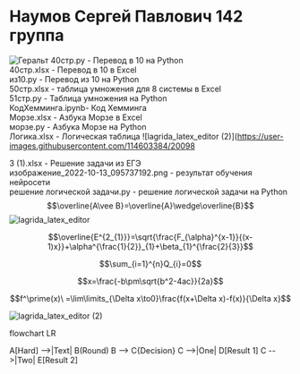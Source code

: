 # Наумов Сергей Павлович 142 группа 
![Геральт](https://static.wikia.nocookie.net/warrior/images/3/36/%D0%93%D0%B5%D1%80%D0%B0%D0%BB%D1%8C%D1%82.jpg/revision/latest?cb=20120813094949&path-prefix=ru)
40стр.py - Перевод в 10 на Python  
40стр.xlsx - Перевод в 10 в Excel  
из10.py - Перевод из 10 на Python  
50стр.xlsx - таблица умножения для 8 системы в Excel  
51стр.py - Таблица умножения на Python  
КодХемминга.ipynb- Код Хемминга  
Морзе.xlsx - Азбука Морзе в Excel  
морзе.py - Азбука Морзе на Python  
  Логика.xlsx - Логическая таблица  ![lagrida_latex_editor (2)](https://user-images.githubusercontent.com/114603384/20098

3 (1).xlsx - Решение задачи из ЕГЭ  
изображение_2022-10-13_095737192.png - результат обучения нейросети  
решение логической задачи.py - решение логической задачи на Python  
$$\overline{A\vee B}=\overline{A}\wedge\overline{B}$$
![lagrida_latex_editor](https://user-images.githubusercontent.com/114603384/198817745-4ab06a7f-250a-4fc5-a74e-246a832b3b1b.png)  




$$\overline{E^{2_{1}}}=\sqrt{\frac{F_{\alpha}^{x-1}}{(x-1)x}}+\alpha^{\frac{1}{2}}_{1}+\beta_{1}^{\frac{2}{3}}$$


$$\sum_{i=1}^{n}Q_{i}=0$$


$$x=\frac{-b\pm\sqrt{b^2-4ac}}{2a}$$


$$f^\prime(x)\ =\lim\limits_{\Delta x\to0}\frac{f(x+\Delta x)-f(x)}{\Delta x}$$




![lagrida_latex_editor (2)](https://user-images.githubusercontent.com/114603384/200984231-9fa2405a-3d03-481b-a53b-3cd09cf4a864.png)






flowchart LR

A[Hard] -->|Text| B(Round)
B --> C{Decision}
C -->|One| D[Result 1]
C -->|Two| E[Result 2]
